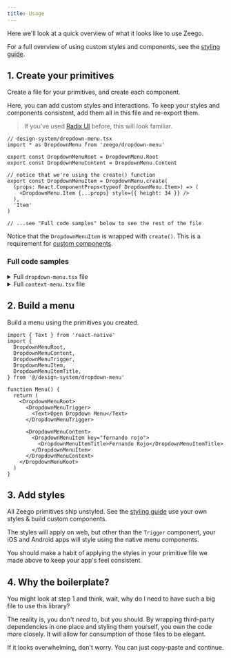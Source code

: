```yaml
---
title: Usage
---
```


Here we'll look at a quick overview of what it looks like to use Zeego.

For a full overview of using custom styles and components, see the [styling guide](/style).

## 1. Create your primitives

Create a file for your primitives, and create each component.

Here, you can add custom styles and interactions. To keep your styles and components consistent, add them all in this file and re-export them.

> If you've used [Radix UI](https://www.radix-ui.com/docs/primitives/overview/getting-started#2-style-each-part) before, this will look familiar.

```tsx
// design-system/dropdown-menu.tsx
import * as DropdownMenu from 'zeego/dropdown-menu'

export const DropdownMenuRoot = DropdownMenu.Root
export const DropdownMenuContent = DropdownMenu.Content

// notice that we're using the create() function
export const DropdownMenuItem = DropdownMenu.create(
  (props: React.ComponentProps<typeof DropdownMenu.Item>) => (
    <DropdownMenu.Item {...props} style={{ height: 34 }} />
  ),
  'Item'
)

// ...see "Full code samples" below to see the rest of the file
```

Notice that the `DropdownMenuItem` is wrapped with `create()`. This is a requirement for [custom components](/style#create-custom-components).

### Full code samples

<details>
  <summary>Full <code>dropdown-menu.tsx</code> file</summary>

Copy this code into your `dropdown-menu.tsx` file.

```tsx
// design-system/dropdown-menu.tsx
import * as DropdownMenu from 'zeego/dropdown-menu'

export const DropdownMenuRoot = DropdownMenu.Root
export const DropdownMenuTrigger = DropdownMenu.create(
  (props: React.ComponentProps<typeof DropdownMenu.Trigger>) => (
    <DropdownMenu.Trigger {...props} asChild>
      <View aria-role="button">{props.children}</View>
    </DropdownMenu.Trigger>
  ),
  'Trigger'
)
export const DropdownMenuContent = DropdownMenu.Content

export const DropdownMenuItem = DropdownMenu.create(
  (props: React.ComponentProps<typeof DropdownMenu.Item>) => (
    <DropdownMenu.Item {...props} style={{ height: 34 }} />
  ),
  'Item'
)

export const DropdownMenuItemTitle = DropdownMenu.create(
  (props: React.ComponentProps<typeof DropdownMenu.ItemTitle>) => (
    <DropdownMenu.ItemTitle {...props} />
  ),
  'ItemTitle'
)

export const DropdownMenuItemIcon = DropdownMenu.create(
  (props: React.ComponentProps<typeof DropdownMenu.ItemIcon>) => (
    <DropdownMenu.ItemIcon {...props} />
  ),
  'ItemIcon'
)

export const DropdownMenuItemImage = DropdownMenu.create(
  (props: React.ComponentProps<typeof DropdownMenu.ItemImage>) => (
    <DropdownMenu.ItemImage {...props} />
  ),
  'ItemImage'
)

export const DropdownMenuLabel = DropdownMenu.create(
  (props: React.ComponentProps<typeof DropdownMenu.Label>) => (
    <DropdownMenu.Label {...props} />
  ),
  'Label'
)

export const DropdownMenuSeparator = DropdownMenu.create(
  (props: React.ComponentProps<typeof DropdownMenu.Separator>) => (
    <DropdownMenu.Separator {...props} />
  ),
  'Separator'
)

export const DropdownMenuGroup = DropdownMenu.create(
  (props: React.ComponentProps<typeof DropdownMenu.Group>) => (
    <DropdownMenu.Group {...props} />
  ),
  'Group'
)

export const DropdownMenuCheckboxItem = DropdownMenu.create(
  (props: React.ComponentProps<typeof DropdownMenu.CheckboxItem>) => (
    <DropdownMenu.CheckboxItem
      {...props}
      style={{ ...props.style, display: 'flex', alignItems: 'center', gap: 8 }}
    >
      <DropdownMenu.ItemIndicator />
    </DropdownMenu.CheckboxItem>
  ),
  'CheckboxItem'
)

export const DropdownMenuSubTrigger = DropdownMenu.create(
  (props: React.ComponentProps<typeof DropdownMenu.SubTrigger>) => (
    <DropdownMenu.SubTrigger {...props} />
  ),
  'SubTrigger'
)

export const DropdownMenuSubContent = DropdownMenu.create(
  (props: React.ComponentProps<typeof DropdownMenu.SubContent>) => (
    <DropdownMenu.SubContent {...props} />
  ),
  'SubContent'
)

export const DropdownMenuSub = DropdownMenu.create(
  (props: React.ComponentProps<typeof DropdownMenu.Sub>) => (
    <DropdownMenu.Sub {...props} />
  ),
  'Sub'
)

export const DropdownMenuItemIndicator = DropdownMenu.create(
  (props: React.ComponentProps<typeof DropdownMenu.ItemIndicator>) => (
    <DropdownMenu.ItemIndicator {...props} />
  ),
  'ItemIndicator'
)

export const DropdownMenuPreview = DropdownMenu.create(
  (props: React.ComponentProps<typeof DropdownMenu.Preview>) => (
    <DropdownMenu.Preview {...props} />
  ),
  'Preview'
)

export const DropdownMenuArrow = DropdownMenu.create(
  (props: React.ComponentProps<typeof DropdownMenu.Arrow>) => (
    <DropdownMenu.Arrow {...props} />
  ),
  'Arrow'
)
```

</details>

<details>
<summary>Full <code>context-menu.tsx</code> file</summary>

Copy this code into your `context-menu.tsx` file.

```tsx
// design-system/context-menu.tsx
import * as ContextMenu from 'zeego/context-menu'

export const ContextMenuRoot = ContextMenu.Root

export const ContextMenuTrigger = ContextMenu.create(
  (props: React.ComponentProps<typeof ContextMenu.Trigger>) => (
    <ContextMenu.Trigger {...props} asChild>
      <View aria-role="button">{props.children}</View>
    </ContextMenu.Trigger>
  ),
  'Trigger'
)

export const ContextMenuContent = ContextMenu.create(
  (props: React.ComponentProps<typeof ContextMenu.Content>) => (
    <ContextMenu.Content {...props} />
  ),
  'Content'
)

export const ContextMenuItem = ContextMenu.create(
  (props: React.ComponentProps<typeof ContextMenu.Item>) => (
    <ContextMenu.Item {...props} />
  ),
  'Item'
)

export const ContextMenuItemTitle = ContextMenu.create(
  (props: React.ComponentProps<typeof ContextMenu.ItemTitle>) => (
    <ContextMenu.ItemTitle {...props} />
  ),
  'ItemTitle'
)

export const ContextMenuItemIcon = ContextMenu.create(
  (props: React.ComponentProps<typeof ContextMenu.ItemIcon>) => (
    <ContextMenu.ItemIcon {...props} />
  ),
  'ItemIcon'
)

export const ContextMenuItemImage = ContextMenu.create(
  (props: React.ComponentProps<typeof ContextMenu.ItemImage>) => (
    <ContextMenu.ItemImage {...props} />
  ),
  'ItemImage'
)

export const ContextMenuCheckboxItem = ContextMenu.create(
  (props: React.ComponentProps<typeof ContextMenu.CheckboxItem>) => (
    <ContextMenu.CheckboxItem {...props} />
  ),
  'CheckboxItem'
)

export const ContextMenuLabel = ContextMenu.create(
  (props: React.ComponentProps<typeof ContextMenu.Label>) => (
    <ContextMenu.Label {...props} />
  ),
  'Label'
)

export const ContextMenuSeparator = ContextMenu.create(
  (props: React.ComponentProps<typeof ContextMenu.Separator>) => (
    <ContextMenu.Separator {...props} />
  ),
  'Separator'
)

export const ContextMenuGroup = ContextMenu.create(
  (props: React.ComponentProps<typeof ContextMenu.Group>) => (
    <ContextMenu.Group {...props} />
  ),
  'Group'
)

export const ContextMenuSubTrigger = ContextMenu.create(
  (props: React.ComponentProps<typeof ContextMenu.SubTrigger>) => (
    <ContextMenu.SubTrigger {...props} />
  ),
  'SubTrigger'
)

export const ContextMenuSubContent = ContextMenu.create(
  (props: React.ComponentProps<typeof ContextMenu.SubContent>) => (
    <ContextMenu.SubContent {...props} />
  ),
  'SubContent'
)

export const ContextMenuSub = ContextMenu.create(
  (props: React.ComponentProps<typeof ContextMenu.Sub>) => (
    <ContextMenu.Sub {...props} />
  ),
  'Sub'
)

export const ContextMenuItemIndicator = ContextMenu.create(
  (props: React.ComponentProps<typeof ContextMenu.ItemIndicator>) => (
    <ContextMenu.ItemIndicator {...props} />
  ),
  'ItemIndicator'
)

export const ContextMenuPreview = ContextMenu.create(
  (props: React.ComponentProps<typeof ContextMenu.Preview>) => (
    <ContextMenu.Preview {...props} />
  ),
  'Preview'
)

export const ContextMenuArrow = ContextMenu.create(
  (props: React.ComponentProps<typeof ContextMenu.Arrow>) => (
    <ContextMenu.Arrow {...props} />
  ),
  'Arrow'
)
```

</details>

## 2. Build a menu

Build a menu using the primitives you created.

```tsx
import { Text } from 'react-native'
import {
  DropdownMenuRoot,
  DropdownMenuContent,
  DropdownMenuTrigger,
  DropdownMenuItem,
  DropdownMenuItemTitle,
} from '@/design-system/dropdown-menu'

function Menu() {
  return (
    <DropdownMenuRoot>
      <DropdownMenuTrigger>
        <Text>Open Dropdown Menu</Text>
      </DropdownMenuTrigger>

      <DropdownMenuContent>
        <DropdownMenuItem key="fernando rojo">
          <DropdownMenuItemTitle>Fernando Rojo</DropdownMenuItemTitle>
        </DropdownMenuItem>
      </DropdownMenuContent>
    </DropdownMenuRoot>
  )
}
```

## 3. Add styles

All Zeego primitives ship unstyled. See the [styling guide](/style) use your own styles & build custom components.

The styles will apply on web, but other than the `Trigger` component, your iOS and Android apps will style using the native menu components.

You should make a habit of applying the styles in your primitive file we made above to keep your app's feel consistent.

## 4. Why the boilerplate?

You might look at step 1 and think, wait, why do I need to have such a big file to use this library?

The reality is, you don't _need_ to, but you should. By wrapping third-party dependencies in one place and styling them yourself, you own the code more closely. It will allow for consumption of those files to be elegant.

If it looks overwhelming, don't worry. You can just copy-paste and continue.
